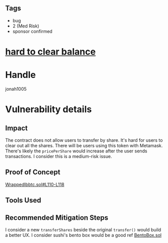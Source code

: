 ## Tags

- bug
- 2 (Med Risk)
- sponsor confirmed

# [hard to clear balance](https://github.com/code-423n4/2021-10-badgerdao-findings/issues/24) 

# Handle

jonah1005


# Vulnerability details

## Impact
The contract does not allow users to transfer by share. It's hard for users to clear out all the shares.
There will be users using this token with Metamask. There's likely the `pricePerShare` would increase after the user sends transactions.
I consider this is a medium-risk issue.

## Proof of Concept
[WrappedIbbtc.sol#L110-L118](https://github.com/code-423n4/2021-10-badgerdao/blob/main/contracts/WrappedIbbtc.sol#L110-L118)

## Tools Used

## Recommended Mitigation Steps
I consider a new `transferShares` beside the original `transfer()` would build a better UX.
I consider sushi's bento box would be a good ref [BentoBox.sol](https://github.com/sushiswap/bentobox/blob/master/contracts/BentoBox.sol)

